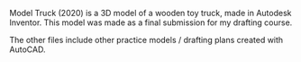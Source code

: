 Model Truck (2020) is a 3D model of a wooden toy truck, made in Autodesk Inventor. This model was made as a final submission for my drafting course.

The other files include other practice models / drafting plans created with AutoCAD.
